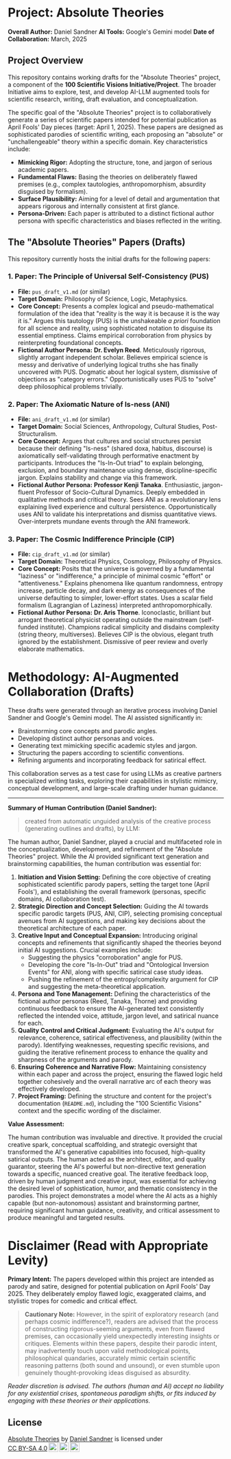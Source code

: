 # Project: Absolute Theories

**Overall Author:** Daniel Sandner
**AI Tools:** Google's Gemini model 
**Date of Collaboration:** March, 2025

## Project Overview

This repository contains working drafts for the "Absolute Theories" project, a component of the **100 Scientific Visions Initiative/Project**. The broader Initiative aims to explore, test, and develop AI-LLM augmented tools for scientific research, writing, draft evaluation, and conceptualization.

The specific goal of the "Absolute Theories" project is to collaboratively generate a series of scientific papers intended for potential publication as April Fools' Day pieces (target: April 1, 2025). These papers are designed as sophisticated parodies of scientific writing, each proposing an "absolute" or "unchallengeable" theory within a specific domain. Key characteristics include:

*   **Mimicking Rigor:** Adopting the structure, tone, and jargon of serious academic papers.
*   **Fundamental Flaws:** Basing the theories on deliberately flawed premises (e.g., complex tautologies, anthropomorphism, absurdity disguised by formalism).
*   **Surface Plausibility:** Aiming for a level of detail and argumentation that appears rigorous and internally consistent at first glance.
*   **Persona-Driven:** Each paper is attributed to a distinct fictional author persona with specific characteristics and biases reflected in the writing.

## The "Absolute Theories" Papers (Drafts)

This repository currently hosts the initial drafts for the following papers:

### 1. Paper: The Principle of Universal Self-Consistency (PUS)

*   **File:** `pus_draft_v1.md` (or similar)
*   **Target Domain:** Philosophy of Science, Logic, Metaphysics.
*   **Core Concept:** Presents a complex logical and pseudo-mathematical formulation of the idea that "reality is the way it is because it is the way it is." Argues this tautology (PUS) is the unshakeable *a priori* foundation for all science and reality, using sophisticated notation to disguise its essential emptiness. Claims empirical corroboration from physics by reinterpreting foundational concepts.
*   **Fictional Author Persona:** **Dr. Evelyn Reed**. Meticulously rigorous, slightly arrogant independent scholar. Believes empirical science is messy and derivative of underlying logical truths she has finally uncovered with PUS. Dogmatic about her logical system, dismissive of objections as "category errors." Opportunistically uses PUS to "solve" deep philosophical problems trivially.

### 2. Paper: The Axiomatic Nature of Is-ness (ANI)

*   **File:** `ani_draft_v1.md` (or similar)
*   **Target Domain:** Social Sciences, Anthropology, Cultural Studies, Post-Structuralism.
*   **Core Concept:** Argues that cultures and social structures persist because their defining "Is-ness" (shared doxa, habitus, discourse) is axiomatically self-validating through performative enactment by participants. Introduces the "Is-In-Out triad" to explain belonging, exclusion, and boundary maintenance using dense, discipline-specific jargon. Explains stability and change via this framework.
*   **Fictional Author Persona:** **Professor Kenji Tanaka**. Enthusiastic, jargon-fluent Professor of Socio-Cultural Dynamics. Deeply embedded in qualitative methods and critical theory. Sees ANI as a revolutionary lens explaining lived experience and cultural persistence. Opportunistically uses ANI to validate his interpretations and dismiss quantitative views. Over-interprets mundane events through the ANI framework.

### 3. Paper: The Cosmic Indifference Principle (CIP)

*   **File:** `cip_draft_v1.md` (or similar)
*   **Target Domain:** Theoretical Physics, Cosmology, Philosophy of Physics.
*   **Core Concept:** Posits that the universe is governed by a fundamental "laziness" or "indifference," a principle of minimal cosmic "effort" or "attentiveness." Explains phenomena like quantum randomness, entropy increase, particle decay, and dark energy as consequences of the universe defaulting to simpler, lower-effort states. Uses a scalar field formalism (Lagrangian of Laziness) interpreted anthropomorphically.
*   **Fictional Author Persona:** **Dr. Aris Thorne**. Iconoclastic, brilliant but arrogant theoretical physicist operating outside the mainstream (self-funded institute). Champions radical simplicity and disdains complexity (string theory, multiverses). Believes CIP is the obvious, elegant truth ignored by the establishment. Dismissive of peer review and overly elaborate mathematics.

# Methodology: AI-Augmented Collaboration (Drafts)

These drafts were generated through an iterative process involving Daniel Sandner and Google's Gemini model. The AI assisted significantly in:

*   Brainstorming core concepts and parodic angles.
*   Developing distinct author personas and voices.
*   Generating text mimicking specific academic styles and jargon.
*   Structuring the papers according to scientific conventions.
*   Refining arguments and incorporating feedback for satirical effect.

This collaboration serves as a test case for using LLMs as creative partners in specialized writing tasks, exploring their capabilities in stylistic mimicry, conceptual development, and large-scale drafting under human guidance.


---

**Summary of Human Contribution (Daniel Sandner):**

> created from automatic unguided analysis of the creative process (generating outlines and drafts), by LLM:

The human author, Daniel Sandner, played a crucial and multifaceted role in the conceptualization, development, and refinement of the "Absolute Theories" project. While the AI provided significant text generation and brainstorming capabilities, the human contribution was essential for:

1.  **Initiation and Vision Setting:** Defining the core objective of creating sophisticated scientific parody papers, setting the target tone (April Fools'), and establishing the overall framework (personas, specific domains, AI collaboration test).
2.  **Strategic Direction and Concept Selection:** Guiding the AI towards specific parodic targets (PUS, ANI, CIP), selecting promising conceptual avenues from AI suggestions, and making key decisions about the theoretical architecture of each paper.
3.  **Creative Input and Conceptual Expansion:** Introducing original concepts and refinements that significantly shaped the theories beyond initial AI suggestions. Crucial examples include:
    *   Suggesting the physics "corroboration" angle for PUS.
    *   Developing the core "Is-In-Out" triad and "Ontological Inversion Events" for ANI, along with specific satirical case study ideas.
    *   Pushing the refinement of the entropy/complexity argument for CIP and suggesting the meta-theoretical application.
4.  **Persona and Tone Management:** Defining the characteristics of the fictional author personas (Reed, Tanaka, Thorne) and providing continuous feedback to ensure the AI-generated text consistently reflected the intended voice, attitude, jargon level, and satirical nuance for each.
5.  **Quality Control and Critical Judgment:** Evaluating the AI's output for relevance, coherence, satirical effectiveness, and plausibility (within the parody). Identifying weaknesses, requesting specific revisions, and guiding the iterative refinement process to enhance the quality and sharpness of the arguments and parody.
6.  **Ensuring Coherence and Narrative Flow:** Maintaining consistency within each paper and across the project, ensuring the flawed logic held together cohesively and the overall narrative arc of each theory was effectively developed.
7.  **Project Framing:** Defining the structure and content for the project's documentation (`README.md`), including the "100 Scientific Visions" context and the specific wording of the disclaimer.

**Value Assessment:**

The human contribution was invaluable and directive. It provided the crucial creative spark, conceptual scaffolding, and strategic oversight that transformed the AI's generative capabilities into focused, high-quality satirical outputs. The human acted as the architect, editor, and quality guarantor, steering the AI's powerful but non-directive text generation towards a specific, nuanced creative goal. The iterative feedback loop, driven by human judgment and creative input, was essential for achieving the desired level of sophistication, humor, and thematic consistency in the parodies. This project demonstrates a model where the AI acts as a highly capable (but non-autonomous) assistant and brainstorming partner, requiring significant human guidance, creativity, and critical assessment to produce meaningful and targeted results.

# Disclaimer (Read with Appropriate Levity)

**Primary Intent:** The papers developed within this project are intended as parody and satire, designed for potential publication on April Fools' Day 2025. They deliberately employ flawed logic, exaggerated claims, and stylistic tropes for comedic and critical effect.

> **Cautionary Note:** However, in the spirit of exploratory research (and perhaps cosmic indifference?), readers are advised that the process of constructing rigorous-seeming arguments, even from flawed premises, can occasionally yield unexpectedly interesting insights or critiques. Elements within these papers, despite their parodic intent, may inadvertently touch upon valid methodological points, philosophical quandaries, accurately mimic certain scientific reasoning patterns (both sound and unsound), or even stumble upon genuinely thought-provoking ideas disguised as absurdity.

*Reader discretion is advised. The authors (human and AI) accept no liability for any existential crises, spontaneous paradigm shifts, or fits induced by engaging with these theories or their applications.*

## License
<p xmlns:cc="http://creativecommons.org/ns#" xmlns:dct="http://purl.org/dc/terms/"><a property="dct:title" rel="cc:attributionURL" href="https://github.com/sandner-art/SCIENCE-AF25-Absolute-Theories/">Absolute Theories</a> by <a rel="cc:attributionURL dct:creator" property="cc:attributionName" href="https://sandner.art/">Daniel Sandner</a> is licensed under <a href="https://creativecommons.org/licenses/by-sa/4.0/?ref=chooser-v1" target="_blank" rel="license noopener noreferrer" style="display:inline-block;">CC BY-SA 4.0<img style="height:22px!important;margin-left:3px;vertical-align:text-bottom;" src="https://mirrors.creativecommons.org/presskit/icons/cc.svg?ref=chooser-v1" alt=""><img style="height:22px!important;margin-left:3px;vertical-align:text-bottom;" src="https://mirrors.creativecommons.org/presskit/icons/by.svg?ref=chooser-v1" alt=""><img style="height:22px!important;margin-left:3px;vertical-align:text-bottom;" src="https://mirrors.creativecommons.org/presskit/icons/sa.svg?ref=chooser-v1" alt=""></a></p>
